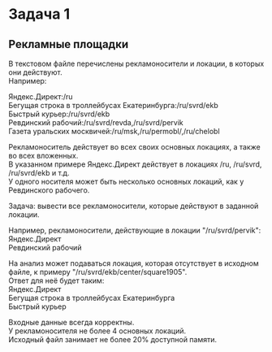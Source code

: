 Задача 1
========
Рекламные площадки
------------------

В текстовом файле перечислены рекламоносители и локации, в которых они действуют.  
Например:

Яндекс.Директ:/ru  
Бегущая строка в троллейбусах Екатеринбурга:/ru/svrd/ekb  
Быстрый курьер:/ru/svrd/ekb  
Ревдинский рабочий:/ru/svrd/revda,/ru/svrd/pervik  
Газета уральских москвичей:/ru/msk,/ru/permobl/,/ru/chelobl  

Рекламоноситель действует во всех своих основных локациях, а также во всех вложенных.  
В указанном примере Яндекс.Директ действует в локациях /ru, /ru/svrd, /ru/svrd/ekb и т.д.  
У одного носителя может быть несколько основных локаций, как у Ревдинского рабочего.  

Задача: вывести все рекламоносители, которые действуют в заданной локации.

Например, рекламоносители, действующие в локации "/ru/svrd/pervik":  
Яндекс.Директ  
Ревдинский рабочий  

На анализ может подаваться локация, которая отсутствует в исходном файле, к примеру "/ru/svrd/ekb/center/square1905".  
Ответ для неё будет таким:  
Яндекс.Директ  
Бегущая строка в троллейбусах Екатеринбурга  
Быстрый курьер  

Входные данные всегда корректны.  
У рекламоносителя не более 4 основных локаций.  
Исходный файл занимает не более 20% доступной памяти.  
